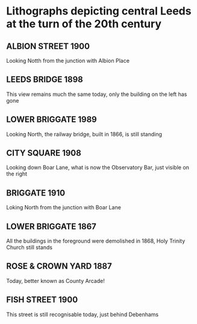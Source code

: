 # Lithographs depicting central Leeds at the turn of the 20th century

## ALBION STREET 1900
 Looking Notth from the junction with Albion Place

## LEEDS BRIDGE 1898
This view remains much the same today, only the building on the left has gone

## LOWER BRIGGATE 1989
Looking North, the railway bridge, built in 1866, is still standing

## CITY SQUARE 1908
Looking down Boar Lane, what is now the Observatory Bar, just visible on the right

## BRIGGATE 1910
Loking North from the junction with Boar Lane

## LOWER BRIGGATE 1867
All the buildings in the foreground were demolished in 1868, Holy Trinity Church still stands

## ROSE & CROWN YARD 1887
Today, better known as County Arcade!

## FISH STREET 1900
This street is still recognisable today, just behind Debenhams